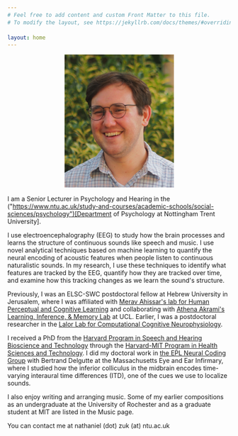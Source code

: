 ```yaml
---
# Feel free to add content and custom Front Matter to this file.
# To modify the layout, see https://jekyllrb.com/docs/themes/#overriding-theme-defaults

layout: home
---
```

<center><img src="assets/NZpic_2020.png" width="247" height="300"></center>

I am a Senior Lecturer in Psychology and Hearing in the ("https://www.ntu.ac.uk/study-and-courses/academic-schools/social-sciences/psychology")[Department of Psychology at Nottingham Trent University]. 

I use electroencephalography (EEG) to study how the brain processes and learns the structure of continuous sounds like speech and music.  I use novel analytical techniques based on machine learning to quantify the neural encoding of acoustic features when people listen to continuous naturalistic sounds. In my research, I use these techniques to identify what features are tracked by the EEG, quantify how they are tracked over time, and examine how this tracking changes as we learn the sound's structure.
        
Previously, I was an ELSC-SWC postdoctoral fellow at Hebrew University in Jerusalem, where I was affiliated with <a href="https://elsc.huji.ac.il/faculty-staff/merav-ahissar">Merav Ahissar's lab for Human Perceptual and Cognitive Learning</a> and collaborating with <a href="https://www.lim.bio/">Athena Akrami's Learning, Inference, & Memory Lab</a> at UCL. Earlier, I was a postdoctoral researcher in the <a href="https://www.urmc.rochester.edu/labs/lalor.aspx">Lalor Lab for Computational Cognitive Neurophysiology</a>.</p>

I received a PhD from the <a href="https://dms.hms.harvard.edu/shbt/">Harvard Program in Speech and Hearing Bioscience and Technology</a> through the <a href="https://hst.mit.edu/">Harvard-MIT Program in Health Sciences and Technology</a>. I did my doctoral work in <a href="https://research.meei.harvard.edu/neuralcoding/index.html">the EPL Neural Coding Group</a> with Bertrand Delgutte at the Massachusetts Eye and Ear Infirmary, where I studied how the inferior colliculus in the midbrain encodes time-varying interaural time differences (ITD), one of the cues we use to localize sounds.</p>

I also enjoy writing and arranging music. Some of my earlier compositions as an undergraduate at the University of Rochester and as a graduate student at MIT are listed in the Music page.</p>

You can contact me at <span class="impact">nathaniel (dot) zuk (at) ntu.ac.uk</span></p>